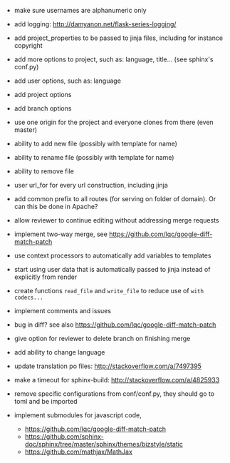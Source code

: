   - make sure usernames are alphanumeric only
  - add logging: http://damyanon.net/flask-series-logging/
  - add project_properties to be passed to jinja files, including for instance copyright
  - add more options to project, such as: language, title... (see sphinx's conf.py)
  - add user options, such as: language
  - add project options
  - add branch options
  - use one origin for the project and everyone clones from there (even master)
  - ability to add new file (possibly with template for name)
  - ability to rename file (possibly with template for name)
  - ability to remove file
  - user url_for for every url construction, including jinja
  - add common prefix to all routes (for serving on folder of domain). Or can this be done in Apache?
  - allow reviewer to continue editing without addressing merge requests
  - implement two-way merge, see https://github.com/lqc/google-diff-match-patch
  - use context processors to automatically add variables to templates
  - start using user data that is automatically passed to jinja instead of explicitly from render
  - create functions `read_file` and `write_file` to reduce use of `with codecs...`



  - implement comments and issues
  - bug in diff? see also https://github.com/lqc/google-diff-match-patch
  - give option for reviewer to delete branch on finishing merge

  - add ability to change language
  - update translation po files: http://stackoverflow.com/a/7497395
  - make a timeout for sphinx-build: http://stackoverflow.com/a/4825933
  - remove specific configurations from conf/conf.py, they should go to toml and be imported
  - implement submodules for javascript code,
    - https://github.com/lqc/google-diff-match-patch
    - https://github.com/sphinx-doc/sphinx/tree/master/sphinx/themes/bizstyle/static
    - https://github.com/mathjax/MathJax
